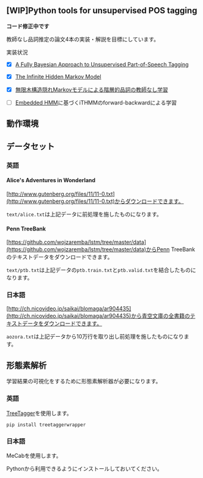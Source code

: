 ## [WIP]Python tools for unsupervised POS tagging

**コード修正中です**

教師なし品詞推定の論文4本の実装・解説を目標にしています。

実装状況

- [x] [A Fully Bayesian Approach to Unsupervised Part-of-Speech Tagging](http://homepages.inf.ed.ac.uk/sgwater/papers/acl07-bhmm.pdf)

- [x] [The Infinite Hidden Markov Model](http://mlg.eng.cam.ac.uk/zoubin/papers/ihmm.pdf)

- [x] [無限木構造隠れMarkovモデルによる階層的品詞の教師なし学習](http://chasen.org/~daiti-m/paper/nl226ithmm.pdf)

- [ ] [Embedded HMM](https://papers.nips.cc/paper/2391-inferring-state-sequences-for-non-linear-systems-with-embedded-hidden-markov-models.pdf)に基づくiTHMMのforward-backwardによる学習

## 動作環境
## データセット

### 英語

#### Alice's Adventures in Wonderland

[http://www.gutenberg.org/files/11/11-0.txt](http://www.gutenberg.org/files/11/11-0.txt)からダウンロードできます。

`text/alice.txt`は上記データに前処理を施したものになります。

#### Penn TreeBank

[https://github.com/wojzaremba/lstm/tree/master/data](https://github.com/wojzaremba/lstm/tree/master/data)からPenn TreeBankのテキストデータをダウンロードできます。

`text/ptb.txt`は上記データの`ptb.train.txt`と`ptb.valid.txt`を結合したものになります。

### 日本語

[http://ch.nicovideo.jp/saikai/blomaga/ar904435](http://ch.nicovideo.jp/saikai/blomaga/ar904435)から青空文庫の全書籍のテキストデータをダウンロードできます。

`aozora.txt`は上記データから10万行を取り出し前処理を施したものになります。

## 形態素解析

学習結果の可視化をするために形態素解析器が必要になります。

### 英語

[TreeTagger](http://www.cis.uni-muenchen.de/~schmid/tools/TreeTagger/)を使用します。

```
pip install treetaggerwrapper
```

### 日本語

MeCabを使用します。

Pythonから利用できるようにインストールしておいてください。